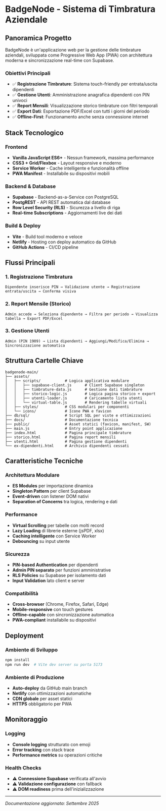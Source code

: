 # BadgeNode - Sistema di Timbratura Aziendale

## Panoramica Progetto

BadgeNode è un'applicazione web per la gestione delle timbrature aziendali, sviluppata come Progressive Web App (PWA) con architettura moderna e sincronizzazione real-time con Supabase.

### Obiettivi Principali

- ✅ **Registrazione Timbrature**: Sistema touch-friendly per entrata/uscita dipendenti
- ✅ **Gestione Utenti**: Amministrazione anagrafica dipendenti con PIN univoci
- ✅ **Report Mensili**: Visualizzazione storico timbrature con filtri temporali
- ✅ **Export Dati**: Esportazione PDF/Excel con tutti i giorni del periodo
- ✅ **Offline-First**: Funzionamento anche senza connessione internet

## Stack Tecnologico

### Frontend
- **Vanilla JavaScript ES6+** - Nessun framework, massima performance
- **CSS3 + Grid/Flexbox** - Layout responsive e moderno
- **Service Worker** - Cache intelligente e funzionalità offline
- **PWA Manifest** - Installabile su dispositivi mobili

### Backend & Database
- **Supabase** - Backend-as-a-Service con PostgreSQL
- **PostgREST** - API REST automatica dal database
- **Row Level Security (RLS)** - Sicurezza a livello di riga
- **Real-time Subscriptions** - Aggiornamenti live dei dati

### Build & Deploy
- **Vite** - Build tool moderno e veloce
- **Netlify** - Hosting con deploy automatico da GitHub
- **GitHub Actions** - CI/CD pipeline

## Flussi Principali

### 1. Registrazione Timbratura
```
Dipendente inserisce PIN → Validazione utente → Registrazione entrata/uscita → Conferma visiva
```

### 2. Report Mensile (Storico)
```
Admin accede → Seleziona dipendente → Filtra per periodo → Visualizza tabella → Export PDF/Excel
```

### 3. Gestione Utenti
```
Admin (PIN 1909) → Lista dipendenti → Aggiungi/Modifica/Elimina → Sincronizzazione automatica
```

## Struttura Cartelle Chiave

```
badgenode-main/
├── assets/
│   ├── scripts/           # Logica applicativa modulare
│   │   ├── supabase-client.js      # Client Supabase singleton
│   │   ├── timbrature-data.js      # Gestione dati timbrature
│   │   ├── storico-logic.js        # Logica pagina storico + export
│   │   ├── utenti-loader.js        # Caricamento lista utenti
│   │   └── virtual-table.js        # Rendering tabelle virtuali
│   ├── styles/            # CSS modulari per componenti
│   └── icons/             # Icone PWA e favicon
├── db/sql/                # Script SQL per viste e ottimizzazioni
├── docs/                  # Documentazione tecnica
├── public/                # Asset statici (favicon, manifest, SW)
├── main.js                # Entry point applicazione
├── index.html             # Pagina principale timbrature
├── storico.html           # Pagina report mensili
├── utenti.html            # Pagina gestione dipendenti
└── ex-dipendenti.html     # Archivio dipendenti cessati
```

## Caratteristiche Tecniche

### Architettura Modulare
- **ES Modules** per importazione dinamica
- **Singleton Pattern** per client Supabase
- **Event-driven** con listener DOM nativi
- **Separation of Concerns** tra logica, rendering e dati

### Performance
- **Virtual Scrolling** per tabelle con molti record
- **Lazy Loading** di librerie esterne (jsPDF, xlsx)
- **Caching intelligente** con Service Worker
- **Debouncing** su input utente

### Sicurezza
- **PIN-based Authentication** per dipendenti
- **Admin PIN separato** per funzioni amministrative
- **RLS Policies** su Supabase per isolamento dati
- **Input Validation** lato client e server

### Compatibilità
- **Cross-browser** (Chrome, Firefox, Safari, Edge)
- **Mobile-responsive** con touch gestures
- **Offline-capable** con sincronizzazione automatica
- **PWA-compliant** installabile su dispositivi

## Deployment

### Ambiente di Sviluppo
```bash
npm install
npm run dev  # Vite dev server su porta 5173
```

### Ambiente di Produzione
- **Auto-deploy** da GitHub main branch
- **Netlify** con ottimizzazioni automatiche
- **CDN globale** per asset statici
- **HTTPS** obbligatorio per PWA

## Monitoraggio

### Logging
- **Console logging** strutturato con emoji
- **Error tracking** con stack trace
- **Performance metrics** su operazioni critiche

### Health Checks
- ⚠️ **Connessione Supabase** verificata all'avvio
- ⚠️ **Validazione configurazione** con fallback
- ⚠️ **DOM readiness** prima dell'inizializzazione

---

*Documentazione aggiornata: Settembre 2025*
